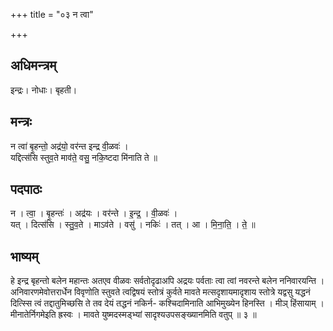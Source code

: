 +++
title = "०३ न त्वा"

+++
## अधिमन्त्रम्
इन्द्रः। नोधाः। बृहती।

## मन्त्रः
न त्वा॑ बृ॒हन्तो॒ अद्र॑यो॒ वर॑न्त इन्द्र वी॒ळवः॑ ।  
यद्दित्स॑सि स्तुव॒ते माव॑ते॒ वसु॒ नकि॒ष्टदा मि॑नाति ते ॥

## पदपाठः
न । त्वा॒ । बृ॒हन्तः॑ । अद्र॑यः । वर॑न्ते । इ॒न्द्र॒ । वी॒ळवः॑ ।  
यत् । दित्स॑सि । स्तु॒व॒ते । माऽव॑ते । वसु॑ । नकिः॑ । तत् । आ । मि॒ना॒ति॒ । ते॒ ॥

## भाष्यम्
हे इन्द्र बृहन्तो बलेन महान्तः अतएव वीळवः सर्वतोदृढाअपि अद्रयः पर्वताः त्वा त्वां नवरन्ते बलेन ननिवारयन्ति । अनिवारणमेवोत्तरार्धेन विवृणोति स्तुवते त्वद्विषयं स्तोत्रं कुर्वते मावते मत्सदृशायमादृशाय स्तोत्रे यद्वसु यद्धनं दित्स्सि त्वं तद्दातुमिच्छसि ते तव देयं तद्धनं नकिर्न- कश्चिदामिनाति आभिमुख्येन हिनस्ति । मीञ् हिंसायाम् । मीनातेर्निगमेइति ह्रस्वः । मावते युष्मदस्मड्भ्यां सादृश्यउपसङ्ख्यानमिति वतुप् ॥ ३ ॥
